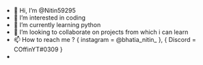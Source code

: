 - 👋 Hi, I’m @Nitin59295
- 👀 I’m interested in coding
- 🌱 I’m currently learning python
- 💞️ I’m looking to collaborate on projects from which i can learn
- 📫 How to reach me ? { instagram = @bhatia_nitin_ }, { Discord = COffinYT#0309 }
-

<!---
Nitin59295/Nitin59295 is a ✨ special ✨ repository because its `README.md` (this file) appears on your GitHub profile.
You can click the Preview link to take a look at your changes.
--->
